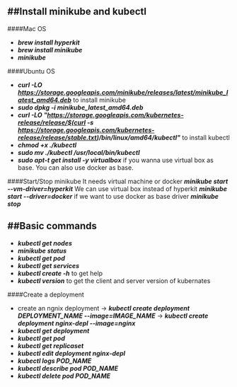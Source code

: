 ##Install minikube and kubectl
-------------------------------
####Mac OS
* ***brew install hyperkit***
* ***brew install minikube***
* ***minikube***

####Ubuntu OS
* ***curl -LO https://storage.googleapis.com/minikube/releases/latest/minikube_latest_amd64.deb*** to install minikube
* ***sudo dpkg -i minikube_latest_amd64.deb***
* ***curl -LO "https://storage.googleapis.com/kubernetes-release/release/$(curl -s https://storage.googleapis.com/kubernetes-release/release/stable.txt)/bin/linux/amd64/kubectl"*** to install kubectl
* ***chmod +x ./kubectl***
* ***sudo mv ./kubectl /usr/local/bin/kubectl***
* ***sudo apt-t get install -y virtualbox*** if you wanna use virtual box as base. You can also use docker as base.

####Start/Stop minikube
It needs virtual machine or docker 
***minikube start --vm-driver=hyperkit*** We can use virtual box instead of hyperkit
***minikube start --driver=docker*** if we want to use docker as base driver
***minikube stop*** 

##Basic commands
--------------------
* ***kubectl get nodes***
* ***minikube status***
* ***kubectl get pod***
* ***kubectl get services***
* ***kubectl create -h*** to get help
* ***kubectl version*** to get the client and server version of kubernates 

####Create a deployment
* create an ngnix deployment
-> ***kubectl create deployment DEPLOYMENT_NAME --image=IMAGE_NAME***
 -> ***kubectl create deployment nginx-depl --image=nginx***
* ***kubectl get deployment***
* ***kubectl get pod***
* ***kubectl get replicaset***
* ***kubectl edit deployment nginx-depl***
* ***kubectl logs POD_NAME***
* ***kubectl describe pod POD_NAME***
* ***kubectl delete pod POD_NAME***